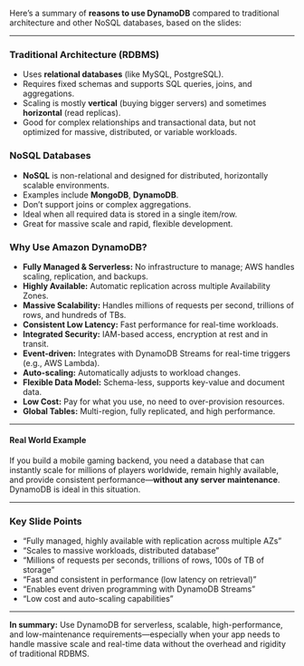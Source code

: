 Here’s a summary of **reasons to use DynamoDB** compared to traditional architecture and other NoSQL databases, based on the slides:

---

### **Traditional Architecture (RDBMS)**

* Uses **relational databases** (like MySQL, PostgreSQL).
* Requires fixed schemas and supports SQL queries, joins, and aggregations.
* Scaling is mostly **vertical** (buying bigger servers) and sometimes **horizontal** (read replicas).
* Good for complex relationships and transactional data, but not optimized for massive, distributed, or variable workloads.

### **NoSQL Databases**

* **NoSQL** is non-relational and designed for distributed, horizontally scalable environments.
* Examples include **MongoDB**, **DynamoDB**.
* Don’t support joins or complex aggregations.
* Ideal when all required data is stored in a single item/row.
* Great for massive scale and rapid, flexible development.

### **Why Use Amazon DynamoDB?**

* **Fully Managed & Serverless:** No infrastructure to manage; AWS handles scaling, replication, and backups.
* **Highly Available:** Automatic replication across multiple Availability Zones.
* **Massive Scalability:** Handles millions of requests per second, trillions of rows, and hundreds of TBs.
* **Consistent Low Latency:** Fast performance for real-time workloads.
* **Integrated Security:** IAM-based access, encryption at rest and in transit.
* **Event-driven:** Integrates with DynamoDB Streams for real-time triggers (e.g., AWS Lambda).
* **Auto-scaling:** Automatically adjusts to workload changes.
* **Flexible Data Model:** Schema-less, supports key-value and document data.
* **Low Cost:** Pay for what you use, no need to over-provision resources.
* **Global Tables:** Multi-region, fully replicated, and high performance.

---

#### **Real World Example**

If you build a mobile gaming backend, you need a database that can instantly scale for millions of players worldwide, remain highly available, and provide consistent performance—**without any server maintenance**. DynamoDB is ideal in this situation.

---

### **Key Slide Points**

* “Fully managed, highly available with replication across multiple AZs”
* “Scales to massive workloads, distributed database”
* “Millions of requests per seconds, trillions of rows, 100s of TB of storage”
* “Fast and consistent in performance (low latency on retrieval)”
* “Enables event driven programming with DynamoDB Streams”
* “Low cost and auto-scaling capabilities”

---

**In summary:**
Use DynamoDB for serverless, scalable, high-performance, and low-maintenance requirements—especially when your app needs to handle massive scale and real-time data without the overhead and rigidity of traditional RDBMS.
